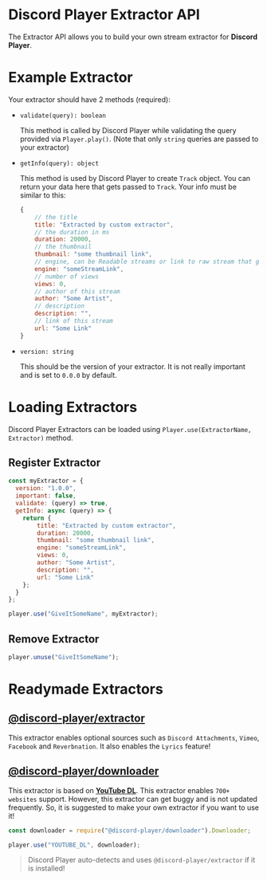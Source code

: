 # Discord Player Extractor API
The Extractor API allows you to build your own stream extractor for **Discord Player**.

# Example Extractor
Your extractor should have 2 methods (required):
 - `validate(query): boolean`
   
   This method is called by Discord Player while validating the query provided via `Player.play()`. (Note that only `string` queries are passed to your extractor)

 - `getInfo(query): object`
   
   This method is used by Discord Player to create `Track` object. You can return your data here that gets passed to `Track`.
   Your info must be similar to this:

    ```js
    {
        // the title
        title: "Extracted by custom extractor",
        // the duration in ms
        duration: 20000,
        // the thumbnail
        thumbnail: "some thumbnail link",
        // engine, can be Readable streams or link to raw stream that gets played
        engine: "someStreamLink",
        // number of views
        views: 0,
        // author of this stream
        author: "Some Artist",
        // description
        description: "",
        // link of this stream
        url: "Some Link"
    }
    ```

 - `version: string`

   This should be the version of your extractor. It is not really important and is set to `0.0.0` by default.

# Loading Extractors
Discord Player Extractors can be loaded using `Player.use(ExtractorName, Extractor)` method.

## Register Extractor

```js
const myExtractor = {
  version: "1.0.0",
  important: false,
  validate: (query) => true,
  getInfo: async (query) => {
    return {
        title: "Extracted by custom extractor",
        duration: 20000,
        thumbnail: "some thumbnail link",
        engine: "someStreamLink",
        views: 0,
        author: "Some Artist",
        description: "",
        url: "Some Link"
    };
  }
};

player.use("GiveItSomeName", myExtractor);
```

## Remove Extractor

```js
player.unuse("GiveItSomeName");
```

# Readymade Extractors
## **[@discord-player/extractor](https://github.com/Snowflake107/discord-player-extractors)**
This extractor enables optional sources such as `Discord Attachments`, `Vimeo`, `Facebook` and `Reverbnation`. It also enables the `Lyrics` feature!

## **[@discord-player/downloader](https://github.com/DevSnowflake/discord-player-downloader)**
This extractor is based on **[YouTube DL](https://youtube-dl.org)**. This extractor enables `700+ websites` support. However, this extractor can get buggy and is not updated frequently. So, it is suggested to make your own extractor if you want to use it!

```js
const downloader = require("@discord-player/downloader").Downloader;

player.use("YOUTUBE_DL", downloader);
```

> Discord Player auto-detects and uses `@discord-player/extractor` if it is installed!
